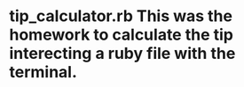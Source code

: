 # tip_calculator.rb This was the homework to calculate the tip interecting a ruby file with the terminal.
